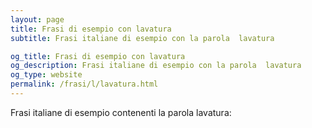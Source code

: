 ```yaml
---
layout: page
title: Frasi di esempio con lavatura 
subtitle: Frasi italiane di esempio con la parola  lavatura

og_title: Frasi di esempio con lavatura 
og_description: Frasi italiane di esempio con la parola  lavatura
og_type: website
permalink: /frasi/l/lavatura.html
---
```


Frasi italiane di esempio contenenti la parola lavatura:


